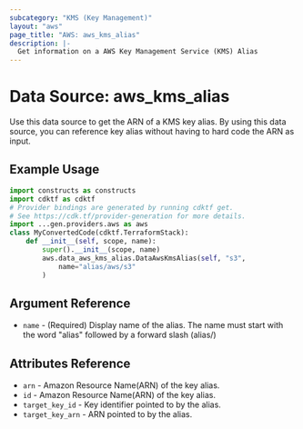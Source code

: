 ```yaml
---
subcategory: "KMS (Key Management)"
layout: "aws"
page_title: "AWS: aws_kms_alias"
description: |-
  Get information on a AWS Key Management Service (KMS) Alias
---
```


# Data Source: aws_kms_alias

Use this data source to get the ARN of a KMS key alias.
By using this data source, you can reference key alias
without having to hard code the ARN as input.

## Example Usage

```python
import constructs as constructs
import cdktf as cdktf
# Provider bindings are generated by running cdktf get.
# See https://cdk.tf/provider-generation for more details.
import ...gen.providers.aws as aws
class MyConvertedCode(cdktf.TerraformStack):
    def __init__(self, scope, name):
        super().__init__(scope, name)
        aws.data_aws_kms_alias.DataAwsKmsAlias(self, "s3",
            name="alias/aws/s3"
        )
```

## Argument Reference

* `name` - (Required) Display name of the alias. The name must start with the word "alias" followed by a forward slash (alias/)

## Attributes Reference

* `arn` - Amazon Resource Name(ARN) of the key alias.
* `id` - Amazon Resource Name(ARN) of the key alias.
* `target_key_id` - Key identifier pointed to by the alias.
* `target_key_arn` - ARN pointed to by the alias.

<!-- cache-key: cdktf-0.17.0-pre.15 input-0bd9cb291ba4811d1685d2b4796a678362bf51e0c8e3b603cdcddef160fdf0b8 -->